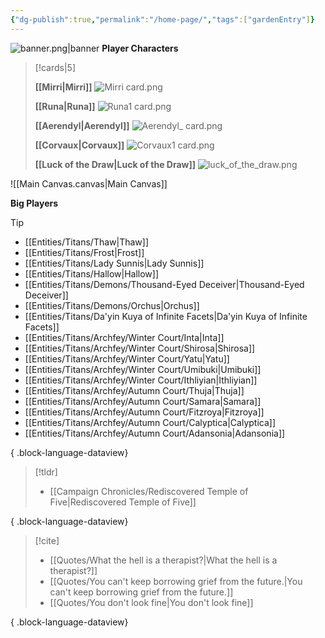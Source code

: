 ```yaml
---
{"dg-publish":true,"permalink":"/home-page/","tags":["gardenEntry"]}
---
```


![banner.png|banner](/img/user/Images/banner.png)
**Player Characters**
> [!cards|5]
> 
> **[[Mirri\|Mirri]]**
> ![Mirri card.png](/img/user/Images/Creatures/Mirri%20card.png)
> 
> **[[Runa\|Runa]]**
> ![Runa1 card.png](/img/user/Images/Creatures/Runa1%20card.png)
> 
> **[[Aerendyl\|Aerendyl]]**
> ![Aerendyl_ card.png](/img/user/Images/Creatures/Aerendyl_%20card.png)
> 
> **[[Corvaux\|Corvaux]]**
> ![Corvaux1 card.png](/img/user/Images/Creatures/Corvaux1%20card.png)
> 
> **[[Luck of the Draw\|Luck of the Draw]]**
> ![luck_of_the_draw.png](/img/user/Images/Creatures/luck_of_the_draw.png)

![[Main Canvas.canvas\|Main Canvas]]

**Big Players**
> [!tip]
>  - [[Entities/Titans/Thaw\|Thaw]]
> - [[Entities/Titans/Frost\|Frost]]
> - [[Entities/Titans/Lady Sunnis\|Lady Sunnis]]
> - [[Entities/Titans/Hallow\|Hallow]]
> - [[Entities/Titans/Demons/Thousand-Eyed Deceiver\|Thousand-Eyed Deceiver]]
> - [[Entities/Titans/Demons/Orchus\|Orchus]]
> - [[Entities/Titans/Da'yin Kuya of Infinite Facets\|Da'yin Kuya of Infinite Facets]]
> - [[Entities/Titans/Archfey/Winter Court/Inta\|Inta]]
> - [[Entities/Titans/Archfey/Winter Court/Shirosa\|Shirosa]]
> - [[Entities/Titans/Archfey/Winter Court/Yatu\|Yatu]]
> - [[Entities/Titans/Archfey/Winter Court/Umibuki\|Umibuki]]
> - [[Entities/Titans/Archfey/Winter Court/Ithliyian\|Ithliyian]]
> - [[Entities/Titans/Archfey/Autumn Court/Thuja\|Thuja]]
> - [[Entities/Titans/Archfey/Autumn Court/Samara\|Samara]]
> - [[Entities/Titans/Archfey/Autumn Court/Fitzroya\|Fitzroya]]
> - [[Entities/Titans/Archfey/Autumn Court/Calyptica\|Calyptica]]
> - [[Entities/Titans/Archfey/Autumn Court/Adansonia\|Adansonia]]
> 
{ .block-language-dataview}


> [!tldr]
>  - [[Campaign Chronicles/Rediscovered Temple of Five\|Rediscovered Temple of Five]]
> 
{ .block-language-dataview}

> [!cite]
>  - [[Quotes/What the hell is a therapist?\|What the hell is a therapist?]]
> - [[Quotes/You can't keep borrowing grief from the future.\|You can't keep borrowing grief from the future.]]
> - [[Quotes/You don't look fine\|You don't look fine]]
> 
{ .block-language-dataview}

